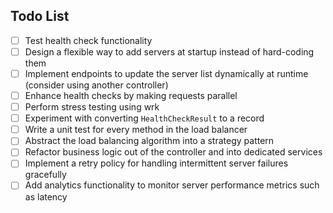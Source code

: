 ## Todo List

- [ ] Test health check functionality
- [ ] Design a flexible way to add servers at startup instead of hard-coding them
- [ ] Implement endpoints to update the server list dynamically at runtime (consider using another controller)
- [ ] Enhance health checks by making requests parallel 
- [ ] Perform stress testing using wrk
- [ ] Experiment with converting `HealthCheckResult` to a record
- [ ] Write a unit test for every method in the load balancer
- [ ] Abstract the load balancing algorithm into a strategy pattern
- [ ] Refactor business logic out of the controller and into dedicated services
- [ ] Implement a retry policy for handling intermittent server failures gracefully
- [ ] Add analytics functionality to monitor server performance metrics such as latency
